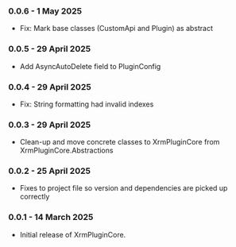 ### 0.0.6 - 1 May 2025
* Fix: Mark base classes (CustomApi and Plugin) as abstract

### 0.0.5 - 29 April 2025
* Add AsyncAutoDelete field to PluginConfig

### 0.0.4 - 29 April 2025
* Fix: String formatting had invalid indexes

### 0.0.3 - 29 April 2025
* Clean-up and move concrete classes to XrmPluginCore from XrmPluginCore.Abstractions

### 0.0.2 - 25 April 2025
* Fixes to project file so version and dependencies are picked up correctly

### 0.0.1 - 14 March 2025
* Initial release of XrmPluginCore.